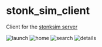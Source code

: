 # stonk_sim_client

Client for the [stonksim server](https://github.com/devilb2103/stonk_sim_client)

![launch](https://user-images.githubusercontent.com/43474979/234897456-8af55eef-ccc8-4c7e-b44a-68a6004c4744.jpeg)
![home](https://user-images.githubusercontent.com/43474979/234897468-61acb51a-f6e0-4a86-9384-8e52c03d6c09.jpeg)
![search](https://user-images.githubusercontent.com/43474979/234897473-b3a541ac-6145-469a-bc0b-bc5d74a1e01b.jpeg)
![details](https://user-images.githubusercontent.com/43474979/234897477-8c3dedf6-5b80-400e-a514-a1e55d52196e.jpeg)
